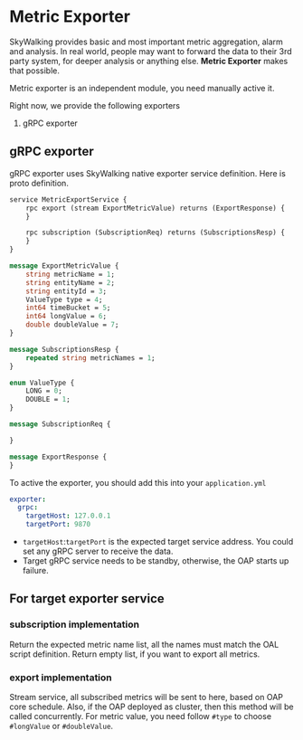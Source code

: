 # Metric Exporter
SkyWalking provides basic and most important metric aggregation, alarm and analysis. 
In real world, people may want to forward the data to their 3rd party system, for deeper analysis or anything else.
**Metric Exporter** makes that possible.

Metric exporter is an independent module, you need manually active it.

Right now, we provide the following exporters
1. gRPC exporter

## gRPC exporter
gRPC exporter uses SkyWalking native exporter service definition. Here is proto definition.
```proto
service MetricExportService {
    rpc export (stream ExportMetricValue) returns (ExportResponse) {
    }

    rpc subscription (SubscriptionReq) returns (SubscriptionsResp) {
    }
}

message ExportMetricValue {
    string metricName = 1;
    string entityName = 2;
    string entityId = 3;
    ValueType type = 4;
    int64 timeBucket = 5;
    int64 longValue = 6;
    double doubleValue = 7;
}

message SubscriptionsResp {
    repeated string metricNames = 1;
}

enum ValueType {
    LONG = 0;
    DOUBLE = 1;
}

message SubscriptionReq {

}

message ExportResponse {
}
```

To active the exporter, you should add this into your `application.yml`
```yaml
exporter:
  grpc:
    targetHost: 127.0.0.1
    targetPort: 9870
```

- `targetHost`:`targetPort` is the expected target service address. You could set any gRPC server to receive the data.
- Target gRPC service needs to be standby, otherwise, the OAP starts up failure.

## For target exporter service 
### subscription implementation
Return the expected metric name list, all the names must match the OAL script definition. Return empty list, if you want
to export all metrics.

### export implementation
Stream service, all subscribed metrics will be sent to here, based on OAP core schedule. Also, if the OAP deployed as cluster, 
then this method will be called concurrently. For metric value, you need follow `#type` to choose `#longValue` or `#doubleValue`.